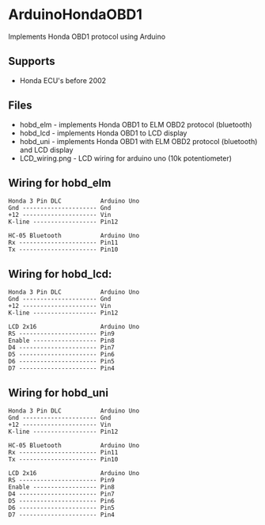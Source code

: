 ArduinoHondaOBD1
===========

Implements Honda OBD1 protocol using Arduino


Supports
--------
* Honda ECU's before 2002


Files
-----
* hobd_elm - implements Honda OBD1 to ELM OBD2 protocol (bluetooth)
* hobd_lcd - implements Honda OBD1 to LCD display
* hobd_uni - implements Honda OBD1 with ELM OBD2 protocol (bluetooth) and LCD display
* LCD_wiring.png - LCD wiring for arduino uno (10k potentiometer)


Wiring for hobd_elm
--------------------
    Honda 3 Pin DLC           Arduino Uno
    Gnd --------------------- Gnd
    +12 --------------------- Vin
    K-line ------------------ Pin12

    HC-05 Bluetooth           Arduino Uno               
    Rx ---------------------- Pin11
    Tx ---------------------- Pin10


Wiring for hobd_lcd:
---------------
    Honda 3 Pin DLC           Arduino Uno
    Gnd --------------------- Gnd
    +12 --------------------- Vin
    K-line ------------------ Pin12

    LCD 2x16                  Arduino Uno               
    RS ---------------------- Pin9
    Enable ------------------ Pin8
    D4 ---------------------- Pin7
    D5 ---------------------- Pin6
    D6 ---------------------- Pin5
    D7 ---------------------- Pin4


Wiring for hobd_uni
--------------------
    Honda 3 Pin DLC           Arduino Uno
    Gnd --------------------- Gnd
    +12 --------------------- Vin
    K-line ------------------ Pin12

    HC-05 Bluetooth           Arduino Uno               
    Rx ---------------------- Pin11
    Tx ---------------------- Pin10

    LCD 2x16                  Arduino Uno               
    RS ---------------------- Pin9
    Enable ------------------ Pin8
    D4 ---------------------- Pin7
    D5 ---------------------- Pin6
    D6 ---------------------- Pin5
    D7 ---------------------- Pin4


